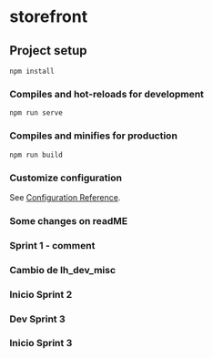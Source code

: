 # storefront

## Project setup
```
npm install
```

### Compiles and hot-reloads for development
```
npm run serve
```

### Compiles and minifies for production
```
npm run build
```

### Customize configuration
See [Configuration Reference](https://cli.vuejs.org/config/).


### Some changes on readME

### Sprint 1 - comment

### Cambio de lh_dev_misc

### Inicio Sprint 2 




### Dev Sprint 3

### Inicio Sprint 3

